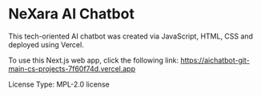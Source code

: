 # NeXara AI Chatbot
This tech-oriented AI chatbot was created via JavaScript, HTML, CSS and deployed using Vercel.

To use this Next.js web app, click the following link: https://aichatbot-git-main-cs-projects-7f60f74d.vercel.app

License Type: MPL-2.0 license
